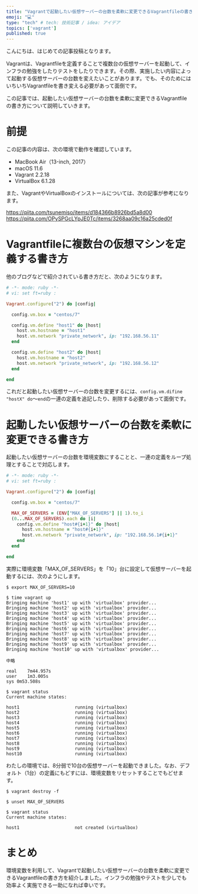 ```yaml
---
title: "Vagrantで起動したい仮想サーバーの台数を柔軟に変更できるVagrantfileの書き方"
emoji: "💻"
type: "tech" # tech: 技術記事 / idea: アイデア
topics: ['vagrant']
published: true
---
```


こんにちは、はじめての記事投稿となります。

Vagrantは、Vagrantfileを定義することで複数台の仮想サーバーを起動して、インフラの勉強をしたりテストをしたりできます。その際、実施したい内容によって起動する仮想サーバーの台数を変えたいことがあります。でも、そのためにはいちいちVagrantfileを書き変える必要があって面倒です。

この記事では、起動したい仮想サーバーの台数を柔軟に変更できるVagrantfileの書き方について説明していきます。

# 前提

この記事の内容は、次の環境で動作を確認しています。

- MacBook Air（13-inch, 2017）
- macOS 11.6
- Vagrant 2.2.18
- VirtualBox 6.1.28

また、VagrantやVirtualBoxのインストールについては、次の記事が参考になります。

https://qiita.com/tsunemiso/items/d184366b8926bd5a8d00
https://qiita.com/OPySPGcLYpJE0Tc/items/3268aa09c16a25cded0f

# Vagrantfileに複数台の仮想マシンを定義する書き方

他のブログなどで紹介されている書き方だと、次のようになります。

```ruby
# -*- mode: ruby -*-
# vi: set ft=ruby :

Vagrant.configure("2") do |config|

  config.vm.box = "centos/7"

  config.vm.define "host1" do |host|
    host.vm.hostname = "host1"
    host.vm.network "private_network", ip: "192.168.56.11"
  end

  config.vm.define "host2" do |host|
    host.vm.hostname = "host2"
    host.vm.network "private_network", ip: "192.168.56.12"
  end

end
```

これだと起動したい仮想サーバーの台数を変更するには、``config.vm.difine "hostX" do``〜``end``の一連の定義を追記したり、削除する必要があって面倒です。

# 起動したい仮想サーバーの台数を柔軟に変更できる書き方

起動したい仮想サーバーの台数を環境変数にすることと、一連の定義をループ処理とすることで対応します。

```ruby
# -*- mode: ruby -*-
# vi: set ft=ruby :

Vagrant.configure("2") do |config|

  config.vm.box = "centos/7"

  MAX_OF_SERVERS = (ENV["MAX_OF_SERVERS"] || 1).to_i
  (0...MAX_OF_SERVERS).each do |i|
    config.vm.define "host#{i+1}" do |host|
      host.vm.hostname = "host#{i+1}"
      host.vm.network "private_network", ip: "192.168.56.1#{i+1}"
    end
  end

end
```

実際に環境変数「MAX_OF_SERVERS」を「10」台に設定して仮想サーバーを起動するには、次のようにします。

```
$ export MAX_OF_SERVERS=10

$ time vagrant up
Bringing machine 'host1' up with 'virtualbox' provider...
Bringing machine 'host2' up with 'virtualbox' provider...
Bringing machine 'host3' up with 'virtualbox' provider...
Bringing machine 'host4' up with 'virtualbox' provider...
Bringing machine 'host5' up with 'virtualbox' provider...
Bringing machine 'host6' up with 'virtualbox' provider...
Bringing machine 'host7' up with 'virtualbox' provider...
Bringing machine 'host8' up with 'virtualbox' provider...
Bringing machine 'host9' up with 'virtualbox' provider...
Bringing machine 'host10' up with 'virtualbox' provider...

中略

real	7m44.957s
user	1m3.005s
sys	0m53.508s
```
```
$ vagrant status
Current machine states:

host1                     running (virtualbox)
host2                     running (virtualbox)
host3                     running (virtualbox)
host4                     running (virtualbox)
host5                     running (virtualbox)
host6                     running (virtualbox)
host7                     running (virtualbox)
host8                     running (virtualbox)
host9                     running (virtualbox)
host10                    running (virtualbox)
```

わたしの環境では、8分弱で10台の仮想サーバーを起動できました。なお、デフォルト（1台）の定義にもどすには、環境変数をリセットすることでもどせます。

```
$ vagrant destroy -f

$ unset MAX_OF_SERVERS

$ vagrant status
Current machine states:

host1                     not created (virtualbox)
```

# まとめ

環境変数を利用して、Vagrantで起動したい仮想サーバーの台数を柔軟に変更できるVagrantfileの書き方を紹介しました。インフラの勉強やテストを少しでも効率よく実施できる一助になれば幸いです。

